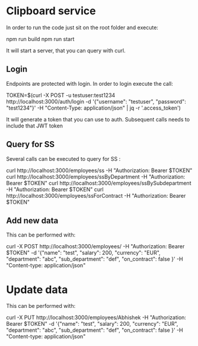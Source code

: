 # Clipboard service

In order to run the code just sit on the root folder and execute:

npm run build
npm run start

It will start a server, that you can query with curl.

## Login

Endpoints are protected with login. In order to login execute the call:

 TOKEN=$(curl -X POST -u testuser:test1234 http://localhost:3000/auth/login -d '{"username": "testuser", "password": "test1234"}'  -H "Content-Type: application/json" | jq -r '.access_token')
 
 It will generate a token that you can use to auth. Subsequent calls needs to include that JWT token
 
 ## Query for SS
 
 Several calls can be executed to query for SS :
 
  curl http://localhost:3000/employees/ss -H "Authorization: Bearer $TOKEN"
  curl http://localhost:3000/employees/ssByDepartment -H "Authorization: Bearer $TOKEN"
  curl http://localhost:3000/employees/ssBySubdepartment -H "Authorization: Bearer $TOKEN"
  curl http://localhost:3000/employees/ssForContract -H "Authorization: Bearer $TOKEN"
  
  ## Add new data
  
  This can be performed with:
  
  curl -X POST http://localhost:3000/employees/ -H "Authorization: Bearer $TOKEN" -d '{"name": "test", "salary": 200, "currency": "EUR", "department": "abc", "sub_department": "def", "on_contract": false }' -H "Content-type: application/json"
  
  # Update data
  
  This can be performed with:
  
  curl -X PUT http://localhost:3000/employees/Abhishek -H "Authorization: Bearer $TOKEN" -d '{"name": "test", "salary": 200, "currency": "EUR", "department": "abc", "sub_department": "def", "on_contract": false }' -H "Content-type: application/json"